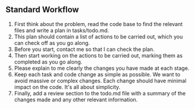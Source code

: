 ## Standard Workflow

1. First think about the problem, read the code base to find the relevant files and write a plan in tasks/todo.md.
2. This plan should contain a list of actions to be carried out, which you can check off as you go along.
3. Before you start, contact me so that I can check the plan.
4. Then start working on the actions to be carried out, marking them as completed as you go along.
5. Please explain to me clearly the changes you have made at each stage.
6. Keep each task and code change as simple as possible. We want to avoid massive or complex changes. Each change should have minimal impact on the code. It's all about simplicity.
7. Finally, add a review section to the todo.md file with a summary of the changes made and any other relevant information.
